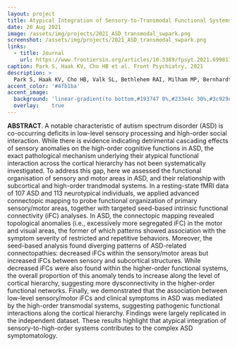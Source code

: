 ```yaml
---
layout: project
title: Atypical Integration of Sensory-to-Transmodal Functional Systems Mediates Symptom Severity in Autism
date: 20 Aug 2021
image: /assets/img/projects/2021_ASD_transmodal_swpark.png
screenshot: /assets/img/projects/2021_ASD_transmodal_swpark.png
links:
  - title: Journal
    url: https://www.frontiersin.org/articles/10.3389/fpsyt.2021.699813/full
caption: Park S, Haak KV, Cho HB et al. Front Psychiatry, 2021
description: >
  Park S, Haak KV, Cho HB, Valk SL, Bethlehem RAI, Milham MP, Bernhardt BC, Di Martino A, Hong SJ. "Atypical Integration of Sensory-to-Transmodal Functional Systems Mediates Symptom Severity in Autism", Front Psychiatry 12, 699813 (2021)
accent_color: '#4fb1ba'
accent_image:
  background: 'linear-gradient(to bottom,#193747 0%,#233e4c 30%,#3c929e 50%,#d5d5d4 70%,#cdccc8 100%)'
  overlay:    true
---
```


**ABSTRACT**. A notable characteristic of autism spectrum disorder (ASD) is co-occurring deficits in low-level sensory processing and high-order social interaction. While there is evidence indicating detrimental cascading effects of sensory anomalies on the high-order cognitive functions in ASD, the exact pathological mechanism underlying their atypical functional interaction across the cortical hierarchy has not been systematically investigated. To address this gap, here we assessed the functional organisation of sensory and motor areas in ASD, and their relationship with subcortical and high-order trandmodal systems. In a resting-state fMRI data of 107 ASD and 113 neurotypical individuals, we applied advanced connectopic mapping to probe functional organization of primary sensory/motor areas, together with targeted seed-based intrinsic functional connectivity (iFC) analyses. In ASD, the connectopic mapping revealed topological anomalies (i.e., excessively more segregated iFC) in the motor and visual areas, the former of which patterns showed association with the symptom severity of restricted and repetitive behaviors. Moreover, the seed-based analysis found diverging patterns of ASD-related connectopathies: decreased iFCs within the sensory/motor areas but increased iFCs between sensory and subcortical structures. While decreased iFCs were also found within the higher-order functional systems, the overall proportion of this anomaly tends to increase along the level of cortical hierarchy, suggesting more dysconnectivity in the higher-order functional networks. Finally, we demonstrated that the association between low-level sensory/motor iFCs and clinical symptoms in ASD was mediated by the high-order transmodal systems, suggesting pathogenic functional interactions along the cortical hierarchy. Findings were largely replicated in the independent dataset. These results highlight that atypical integration of sensory-to-high-order systems contributes to the complex ASD symptomatology.
